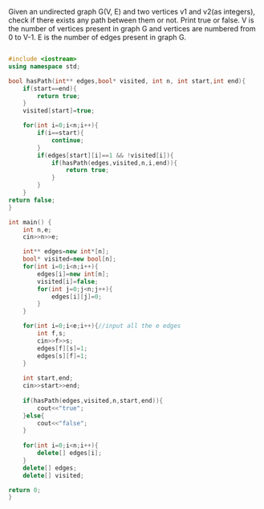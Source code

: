 Given an undirected graph G(V, E) and two vertices v1 and v2(as integers), check if there exists any path between them or not. Print true or false.
V is the number of vertices present in graph G and vertices are numbered from 0 to V-1.
E is the number of edges present in graph G.

```cpp

#include <iostream>
using namespace std;

bool hasPath(int** edges,bool* visited, int n, int start,int end){
    if(start==end){
        return true;
    }
    visited[start]=true;

    for(int i=0;i<n;i++){
        if(i==start){
            continue;
        }
        if(edges[start][i]==1 && !visited[i]){
            if(hasPath(edges,visited,n,i,end)){
                return true;
            }
        }
    }
return false;
}

int main() {
    int n,e;
    cin>>n>>e;

    int** edges=new int*[n];
    bool* visited=new bool[n];
    for(int i=0;i<n;i++){
        edges[i]=new int[n];
        visited[i]=false;
        for(int j=0;j<n;j++){
            edges[i][j]=0;
        }
    }

    for(int i=0;i<e;i++){//input all the e edges
        int f,s;
        cin>>f>>s;
        edges[f][s]=1;
        edges[s][f]=1;
    }
    
    int start,end;
    cin>>start>>end;
    
    if(hasPath(edges,visited,n,start,end)){
        cout<<"true";
    }else{
        cout<<"false";
    }
    
    for(int i=0;i<n;i++){
        delete[] edges[i];
    }
    delete[] edges;
    delete[] visited;

return 0;
}

```
